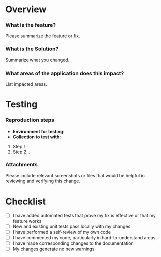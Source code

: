 # Overview

### What is the feature?

Please summarize the feature or fix.

### What is the Solution?

Summarize what you changed.

### What areas of the application does this impact?

List impacted areas.

# Testing

### Reproduction steps

- **Environment for testing:**
- **Collection to test with:**

1. Step 1
2. Step 2...

### Attachments

Please include relevant screenshots or files that would be helpful in reviewing and verifying this change.

# Checklist

- [ ] I have added automated tests that prove my fix is effective or that my feature works
- [ ] New and existing unit tests pass locally with my changes
- [ ] I have performed a self-review of my own code
- [ ] I have commented my code, particularly in hard-to-understand areas
- [ ] I have made corresponding changes to the documentation
- [ ] My changes generate no new warnings
